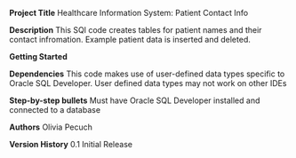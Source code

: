 **Project Title** Healthcare Information System: Patient Contact Info

**Description** This SQl code creates tables for patient names and their contact infromation. Example patient data is inserted and deleted.

**Getting Started**

**Dependencies** This code makes use of user-defined data types specific to Oracle SQL Developer. User defined data types may not work on other IDEs

**Step-by-step bullets**
Must have Oracle SQL Developer installed and connected to a database

**Authors** Olivia Pecuch

**Version History** 0.1 Initial Release
